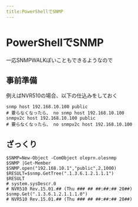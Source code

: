 ```yaml
---
title:PowerShellでSNMP
---
```

# PowerShellでSNMP

一応SNMPWALKぽいこともできるようなので


## 事前準備

例えばNVR510の場合、以下の仕込みをしておく

```
snmp host 192.168.10.100 public
# 要らなくなったら、 no snmp host 192.168.10.100
snmpv2c host 192.168.10.100 public
# 要らなくなったら、 no snmpv2c host 192.168.10.100
```

## ざっくり

```
$SNMP=New-Object -ComObject oleprn.olesnmp
$SNMP |Get-Member
$SNMP.open("192.168.10.1","public",2,1000)
$RESULT=$snmp.GetTree(".1.3.6.1.2.1.1.1")
$RESULT 
# system.sysDescr.0
# NVR510 Rev.15.01.## (Thu ### ## ##:##:## 20##)
$snmp.Get(".1.3.6.1.2.1.1.1.0")
# NVR510 Rev.15.01.## (Thu ### ## ##:##:## 20##)
```

